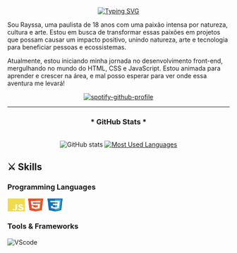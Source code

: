 <div align="center">
  <a href="https://git.io/typing-svg">
    <img src="https://readme-typing-svg.demolab.com?font=Fira+Code&weight=500&size=22&pause=1000&color=F5DEB3&center=true&vCenter=true&random=false&width=524&lines=%E2%8A%B9+Olá+bem-vindo(a)+ao+meu+perfil!+%CB%99%E1%B5%95%CB%99+%E2%8A%B9+" alt="Typing SVG">
  </a>
</div>

    
Sou Rayssa, uma paulista de 18 anos com uma paixão intensa por natureza, cultura e arte. Estou em busca de transformar essas paixões em projetos que possam causar um impacto positivo, unindo natureza, arte e tecnologia para beneficiar pessoas e ecossistemas.

Atualmente, estou iniciando minha jornada no desenvolvimento front-end, mergulhando no mundo do HTML, CSS e JavaScript. Estou animada para aprender e crescer na área, e mal posso esperar para ver onde essa aventura me levará!

<div align="center">
    
 [![spotify-github-profile](https://spotify-github-profile.kittinanx.com/api/view?uid=mr9ik00re53ghjcsdo673n6nn&cover_image=true&theme=natemoo-re&show_offline=false&background_color=0c0d0d&interchange=false&bar_color=207e20&bar_color_cover=false)](https://github.com/kittinan/spotify-github-profile)
  </div>
  
---

<!-- GithubStats -->

<div style="text-align: center;" align="center">
  <h3>* GitHub Stats *</h3>
  <br>
  <img src="https://github-readme-stats-git-masterrstaa-rickstaa.vercel.app/api?username=2305ray&hide_title=true&show_icons=true&include_all_commits=false&count_private=true&line_height=25&hide=issues&bg_color=FFFAF0&title_color=FFA500&text_color=9ACD32&border_radius=3&border_color=36123c&icon_color=9ACD32&theme=jolly" alt="GitHub stats">

  <a href="https://github.com/mari4souza/github-readme-stats">
    <img src="https://github-readme-stats-git-masterrstaa-rickstaa.vercel.app/api/top-langs/?username=2305ray&line_height=10&card_width=290&layout=compact&hide_title=false&count_private=true&langs_count=4&show_icons=true&title_color=FFA500&hide=html,css&bg_color=FFFAF0&text_color=9ACD32&border_radius=3&border_color=561760&count_private=true" alt="Most Used Languages">
  </a>
</div>
  
  
## ⚔ Skills
<!-- Skills: Programming Languages -->
  <div style="flex-basis: 48%;">
    <h3>Programming Languages</h3>
    <img align="center" alt="Js" height="30" width="40" src="https://raw.githubusercontent.com/devicons/devicon/master/icons/javascript/javascript-plain.svg">
    <img align="center" alt="HTML" height="30" width="40" src="https://raw.githubusercontent.com/devicons/devicon/master/icons/html5/html5-original.svg">
    <img align="center" alt="CSS" height="30" width="40" src="https://raw.githubusercontent.com/devicons/devicon/master/icons/css3/css3-original.svg">
  </div>

  <!-- Skills: Tools & Frameworks -->
  <div style="flex-basis: 48%;">
    <h3>Tools & Frameworks</h3>
    <img align="center" alt="VScode" height="30" width="40" src="https://cdn.jsdelivr.net/gh/devicons/devicon/icons/vscode/vscode-original.svg">
  </div>
